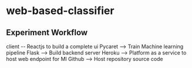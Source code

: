 # web-based-classifier

## Experiment Workflow
 client -- Reactjs to build a complete ui
 Pycaret --> Train Machine learning pipeline
 Flask -->  Build backend server
 Heroku --> Platform as a service to host web endpoint for Ml
 Github --> Host repository source code